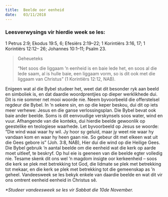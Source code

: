 ```yaml
---
title:  Beelde oor eenheid
date:   03/11/2018
---
```


### Leesverwysings vir hierdie week se les:  
1 Petrus 2:9; Ekodus 19:5, 6; Efesiërs 2:19–22; 1 Korintiërs 3:16, 17; 1 Korintiërs 12:12– 26; Johannes 10:1–11; Psalm 23. 

> <p>Geheueteks</p> 
> “Net soos die liggaam ’n eenheid is en baie lede het, en soos al die lede saam, al is hulle baie, een liggaam vorm, so is dit ook met die liggaam van Christus” (1 Korintiërs 12:12, NAB).

Enigeen wat al die Bybel studeer het, weet dat dit besonder ryk aan beeld en simboliek is, en dat daardie woordprentjies op dieper werklikhede dui. Dit is nie sommer net mooi woorde nie. Neem byvoorbeeld die offerstelsel regdeur die Bybel. In ’n sekere sin, en op die keper beskou, dui dit op iets meer verhewe: Jesus en die ganse verlossingsplan. Die Bybel bevat ook baie ander beelde. Soms is dit eenvoudige verskynsels soos water, wind en vuur. Afhangende van die konteks, dui hierdie beelde gewoonlik op geestelike en teologiese waarhede. Let byvoorbeeld op Jesus se woorde: “Die wind waai waar hy wil. Jy hoor sy geluid, maar jy weet nie waar hy vandaan kom en waar hy heen gaan nie. So gebeur dit met elkeen wat uit die Gees gebore is” (Joh. 3:8, NAB), Hier dui die wind op die Heilige Gees. Die Bybel gebruik ’n aantal beelde om die eenheid wat die kerk op aarde moet uitleef, te beskryf. Op hul eie is geeneen van die beelde egter volledig nie. Tesame skenk dit ons wel ’n magdom insigte oor kerkeenheid – soos die kerk se plek met betrekking tot God, die lidmate se plek met betrekking tot mekaar, en die kerk se plek met betrekking tot die gemeenskap as ’n geheel. Vandeesweek se les bekyk enkele van daardie beelde en wat dit vir ons omtrent eenheid eenheid in Christus sê. 

_*Studeer vandeesweek se les vir Sabbat die 10de November._